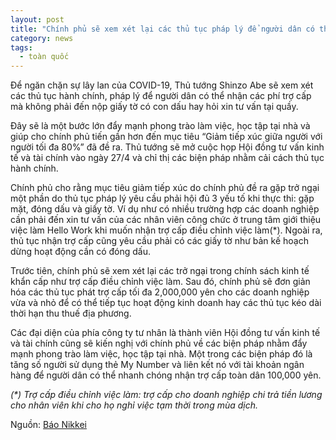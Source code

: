 ```yaml
---
layout: post
title: "Chính phủ sẽ xem xét lại các thủ tục pháp lý để người dân có thể nhận hỗ trợ online trong đợt dịch COVID-19"
category: news
tags: 
  - toàn quốc
---
```


Để ngăn chặn sự lây lan của COVID-19, Thủ tướng Shinzo Abe sẽ xem xét các thủ tục hành chính, pháp lý để người dân có thể nhận các phí trợ cấp mà không phải đến nộp giấy tờ có con dấu hay hỏi xin tư vấn tại quầy.

Đây sẽ là một bước lớn đẩy mạnh phong trào làm việc, học tập tại nhà và giúp cho chính phủ tiến gần hơn đến mục tiêu “Giảm tiếp xúc giữa người với người tối đa 80%” đã đề ra. Thủ tướng sẽ mở cuộc họp Hội đồng tư vấn kinh tế và tài chính vào ngày 27/4 và chỉ thị các biện pháp nhằm cải cách thủ tục hành chính.

Chính phủ cho rằng mục tiêu giảm tiếp xúc do chính phủ đề ra gặp trở ngại một phần do thủ tục pháp lý yêu cầu phải hội đủ 3 yếu tố khi thực thi: gặp mặt, đóng dấu và giấy tờ. Ví dụ như có nhiều trường hợp các doanh nghiệp cần phải đến xin tư vấn của các nhân viên công chức ở trung tâm giới thiệu việc làm Hello Work khi muốn nhận trợ cấp điều chỉnh việc làm(*). Ngoài ra, thủ tục nhận trợ cấp cũng yêu cầu phải có các giấy tờ như bản kế hoạch dừng hoạt động cần có đóng dấu.

Trước tiên, chính phủ sẽ xem xét lại các trở ngại trong chính sách kinh tế khẩn cấp như trợ cấp điều chỉnh việc làm. Sau đó, chính phủ sẽ đơn giản hóa các thủ tục phát trợ cấp tối đa 2,000,000 yên cho các doanh nghiệp vừa và nhỏ để có thể tiếp tục hoạt động kinh doanh hay các thủ tục kéo dài thời hạn thu thuế địa phương.

Các đại diện của phía công ty tư nhân là thành viên Hội đồng tư vấn kinh tế và tài chính cũng sẽ kiến nghị với chính phủ về các biện pháp nhằm đẩy mạnh phong trào làm việc, học tập tại nhà. Một trong các biện pháp đó là tăng số người sử dụng thẻ My Number và liên kết nó với tài khoản ngân hàng để người dân có thể nhanh chóng nhận trợ cấp toàn dân 100,000 yên.

_(*) Trợ cấp điều chỉnh việc làm: trợ cấp cho doanh nghiệp chi trả tiền lương cho nhân viên khi cho họ nghỉ việc tạm thời trong mùa dịch._

Nguồn: [Báo Nikkei](https://www.nikkei.com/article/DGXMZO58509250V20C20A4MM8000/)
